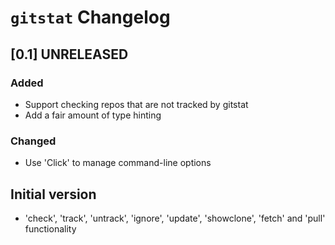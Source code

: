 # `gitstat` Changelog

## [0.1] UNRELEASED

### Added

* Support checking repos that are not tracked by gitstat
* Add a fair amount of type hinting

### Changed

* Use 'Click' to manage command-line options


## Initial version

* 'check', 'track', 'untrack', 'ignore', 'update', 'showclone', 'fetch' and 'pull' functionality
